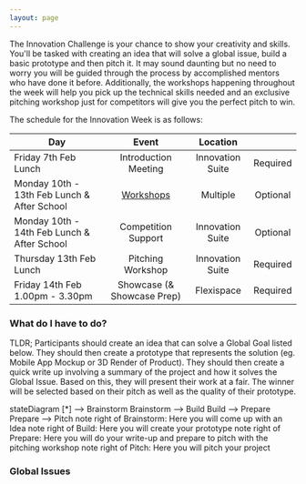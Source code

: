 ```yaml
---
layout: page
---
```


The Innovation Challenge is your chance to show your creativity and skills. You'll be tasked with creating an idea that will solve a global issue, build a basic prototype and then pitch it. It may sound daunting but no need to worry you will be guided through the process by accomplished mentors who have done it before. Additionally, the workshops happening throughout the week will help you pick up the technical skills needed and an exclusive pitching workshop just for competitors will give you the perfect pitch to win. 

The schedule for the Innovation Week is as follows:

| Day        | Event           | Location |  |
| ------------- |:-------------:| :-----:| :-----:|
| Friday 7th Feb Lunch      | Introduction Meeting | Innovation Suite | Required  |
| Monday 10th - 13th Feb Lunch & After School       | [Workshops](./workshops)  | Multiple | Optional  |
| Monday 10th - 14th Feb Lunch & After School       | Competition Support  | Innovation Suite | Optional  |
| Thursday 13th Feb Lunch      | Pitching Workshop | Innovation Suite | Required  |
| Friday 14th Feb 1.00pm - 3.30pm      | Showcase (& Showcase Prep)| Flexispace | Required  |

### What do I have to do?

TLDR; Participants should create an idea that can solve a Global Goal listed below. They should then create a prototype that represents the solution (eg. Mobile App Mockup or 3D Render of Product). They should then create a quick write up involving a summary of the project and how it solves the Global Issue. Based on this, they will present their work at a fair. The winner will be selected based on their pitch as well as the quality of their prototype.

<div class="mermaid">
    stateDiagram
[*] --> Brainstorm
        Brainstorm --> Build
        Build --> Prepare
        Prepare --> Pitch
        note right of Brainstorm: Here you will come up with an Idea
        note right of Build: Here you will create your prototype
        note right of Prepare: Here you will do your write-up and prepare to pitch with the pitching workshop
        note right of Pitch: Here you will pitch your project
</div>

### Global Issues
